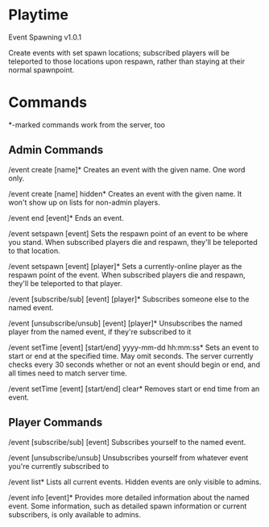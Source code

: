 Playtime
========

Event Spawning v1.0.1

Create events with set spawn locations; subscribed players will be teleported to those locations upon respawn, rather than staying at their normal spawnpoint.

Commands
========

*-marked commands work from the server, too

Admin Commands
--------------

/event create [name]*
Creates an event with the given name. One word only.

/event create [name] hidden*
Creates an event with the given name. It won't show up on lists for non-admin players.

/event end [event]*
Ends an event.

/event setspawn [event]
Sets the respawn point of an event to be where you stand. When subscribed players die and respawn, they'll be teleported to that location.

/event setspawn [event] [player]*
Sets a currently-online player as the respawn point of the event. When subscribed players die and respawn, they'll be teleported to that player.

/event [subscribe/sub] [event] [player]*
Subscribes someone else to the named event.

/event [unsubscribe/unsub] [event] [player]*
Unsubscribes the named player from the named event, if they're subscribed to it

/event setTime [event] [start/end] yyyy-mm-dd hh:mm:ss*
Sets an event to start or end at the specified time. May omit seconds. The server currently checks every 30 seconds whether or not an event should begin or end, and all times need to match server time.

/event setTime [event] [start/end] clear*
Removes start or end time from an event.


Player Commands
---------------

/event [subscribe/sub] [event]
Subscribes yourself to the named event.

/event [unsubscribe/unsub]
Unsubscribes yourself from whatever event you're currently subscribed to

/event list*
Lists all current events. Hidden events are only visible to admins.

/event info [event]*
Provides more detailed information about the named event. Some information, such as detailed spawn information or current subscribers, is only available to admins.
